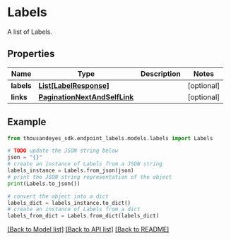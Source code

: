 # Labels

A list of Labels.

## Properties

Name | Type | Description | Notes
------------ | ------------- | ------------- | -------------
**labels** | [**List[LabelResponse]**](LabelResponse.md) |  | [optional] 
**links** | [**PaginationNextAndSelfLink**](PaginationNextAndSelfLink.md) |  | [optional] 

## Example

```python
from thousandeyes_sdk.endpoint_labels.models.labels import Labels

# TODO update the JSON string below
json = "{}"
# create an instance of Labels from a JSON string
labels_instance = Labels.from_json(json)
# print the JSON string representation of the object
print(Labels.to_json())

# convert the object into a dict
labels_dict = labels_instance.to_dict()
# create an instance of Labels from a dict
labels_from_dict = Labels.from_dict(labels_dict)
```
[[Back to Model list]](../README.md#documentation-for-models) [[Back to API list]](../README.md#documentation-for-api-endpoints) [[Back to README]](../README.md)


